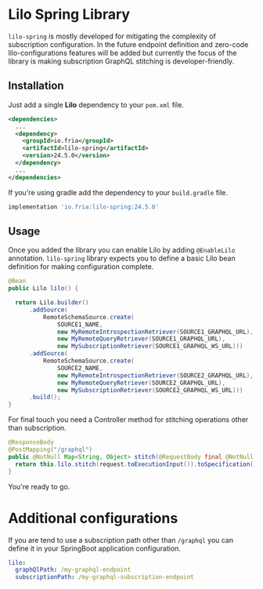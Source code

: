 # Lilo Spring Library

`lilo-spring` is mostly developed for mitigating the complexity of subscription configuration. In the future endpoint definition and
zero-code lilo-configurations features will be added but currently the focus of the library is making subscription GraphQL stitching is
developer-friendly.

## Installation

Just add a single **Lilo** dependency to your `pom.xml` file.

```xml
<dependencies>
  ...
  <dependency>
    <groupId>io.fria</groupId>
    <artifactId>lilo-spring</artifactId>
    <version>24.5.0</version>
  </dependency>
  ...
</dependencies>
```

If you're using gradle add the dependency to your `build.gradle` file.

```groovy
implementation 'io.fria:lilo-spring:24.5.0'
```

## Usage

Once you added the library you can enable Lilo by adding `@EnableLilo` annotation. `lilo-spring` library expects you to define
a basic Lilo bean definition for making configuration complete.

```java
@Bean
public Lilo lilo() {

  return Lilo.builder()
      .addSource(
          RemoteSchemaSource.create(
              SOURCE1_NAME,
              new MyRemoteIntrospectionRetriever(SOURCE1_GRAPHQL_URL),
              new MyRemoteQueryRetriever(SOURCE1_GRAPHQL_URL),
              new MySubscriptionRetriever(SOURCE1_GRAPHQL_WS_URL)))
      .addSource(
          RemoteSchemaSource.create(
              SOURCE2_NAME,
              new MyRemoteIntrospectionRetriever(SOURCE2_GRAPHQL_URL),
              new MyRemoteQueryRetriever(SOURCE2_GRAPHQL_URL),
              new MySubscriptionRetriever(SOURCE2_GRAPHQL_WS_URL)))
      .build();
}
```

For final touch you need a Controller method for stitching operations other than subscription. 

```java
@ResponseBody
@PostMapping("/graphql")
public @NotNull Map<String, Object> stitch(@RequestBody final @NotNull GraphQLRequest request) {
  return this.lilo.stitch(request.toExecutionInput()).toSpecification();
}
```

You're ready to go.

# Additional configurations

If you are tend to use a subscription path other than `/graphql` you can define it in your SpringBoot application configuration.

```yaml
lilo:
  graphQlPath: /my-graphql-endpoint
  subscriptionPath: /my-graphql-subscription-endpoint
```
